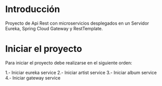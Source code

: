 # Introducción 

Proyecto de Api Rest con microservicios desplegados en un Servidor Eureka, Spring Cloud Gateway y RestTemplate.

# Iniciar el proyecto

Para iniciar el proyecto debe realizarse en el siguiente orden:

1.- Iniciar eureka service
2.- Iniciar artist service
3.- Iniciar album service
4.- Iniciar gateway service



